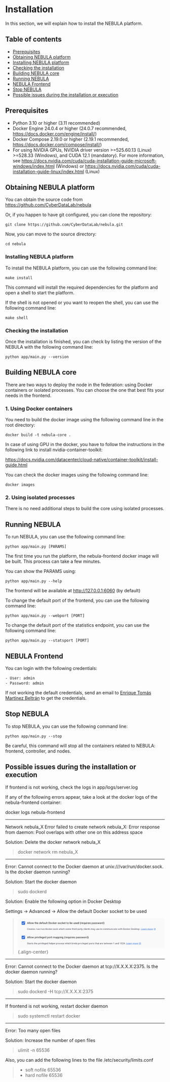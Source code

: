 # Installation

In this section, we will explain how to install the NEBULA platform.

## Table of contents

-   [Prerequisites](#prerequisites)
-   [Obtaining NEBULA platform](#obtaining-nebula-platform)
-   [Installing NEBULA platform](#installing-nebula-platform)
-   [Checking the installation](#checking-the-installation)
-   [Building NEBULA core](#building-nebula-core)
-   [Running NEBULA](#running-nebula)
-   [NEBULA Frontend](#nebula-frontend)
-   [Stop NEBULA](#stop-nebula)
-   [Possible issues during the installation or execution](#possible-issues-during-the-installation-or-execution)

## Prerequisites

-   Python 3.10 or higher (3.11 recommended)
-   Docker Engine 24.0.4 or higher (24.0.7 recommended,
    <https://docs.docker.com/engine/install/>)
-   Docker Compose 2.19.0 or higher (2.19.1 recommended,
    <https://docs.docker.com/compose/install/>)
-   For using NVIDIA GPUs, NVIDIA driver version \>=525.60.13 (Linux)
    \>=528.33 (Windows), and CUDA 12.1 (mandatory). For more
    information, see
    <https://docs.nvidia.com/cuda/cuda-installation-guide-microsoft-windows/index.html>
    (Windows) or
    <https://docs.nvidia.com/cuda/cuda-installation-guide-linux/index.html>
    (Linux)

## Obtaining NEBULA platform


You can obtain the source code from <https://github.com/CyberDataLab/nebula>

Or, if you happen to have git configured, you can clone the repository:

    git clone https://github.com/CyberDataLab/nebula.git

Now, you can move to the source directory:

    cd nebula

### Installing NEBULA platform

To install the NEBULA platform, you can use the following command line:

    make install

This command will install the required dependencies for the platform and open a shell to start the platform.

If the shell is not opened or you want to reopen the shell, you can use the following command line:

    make shell

### Checking the installation

Once the installation is finished, you can check by listing the version
of the NEBULA with the following command line:

    python app/main.py --version

## Building NEBULA core

There are two ways to deploy the node in the federation: using Docker
containers or isolated processes. You can choose the one that best fits
your needs in the frontend.

### 1. Using Docker containers

You need to build the docker image using the following command line in
the root directory:

    docker build -t nebula-core .

In case of using GPU in the docker, you have to follow the instructions
in the following link to install nvidia-container-toolkit:

<https://docs.nvidia.com/datacenter/cloud-native/container-toolkit/install-guide.html>

You can check the docker images using the following command line:

    docker images

### 2. Using isolated processes

There is no need additional steps to build the core using isolated processes.

## Running NEBULA

To run NEBULA, you can use the following command line:

    python app/main.py [PARAMS]

The first time you run the platform, the nebula-frontend docker image
will be built. This process can take a few minutes.

You can show the PARAMS using:

    python app/main.py --help

The frontend will be available at <http://127.0.0.1:6060> (by default)

To change the default port of the frontend, you can use the following
command line:

    python app/main.py --webport [PORT]

To change the default port of the statistics endpoint, you can use the
following command line:

    python app/main.py --statsport [PORT]

## NEBULA Frontend

You can login with the following credentials:

    - User: admin
    - Password: admin

If not working the default credentials, send an email to [Enrique Tomás
Martínez Beltrán](mailto:enriquetomas@um.es) to get the credentials.

## Stop NEBULA

To stop NEBULA, you can use the following command line:

    python app/main.py --stop

Be careful, this command will stop all the containers related to NEBULA:
frontend, controller, and nodes.

## Possible issues during the installation or execution

If frontend is not working, check the logs in app/logs/server.log

If any of the following errors appear, take a look at the docker logs of
the nebula-frontend container:

docker logs nebula-frontend

------------------------------------------------------------------------

Network nebula_X Error failed to create network nebula_X: Error response
from daemon: Pool overlaps with other one on this address space

Solution: Delete the docker network nebula_X

> docker network rm nebula_X

------------------------------------------------------------------------

Error: Cannot connect to the Docker daemon at
unix:///var/run/docker.sock. Is the docker daemon running?

Solution: Start the docker daemon

> sudo dockerd

Solution: Enable the following option in Docker Desktop

Settings -\> Advanced -\> Allow the default Docker socket to be used

> ![Docker required options](static/docker-required-options.png){.align-center}

------------------------------------------------------------------------

Error: Cannot connect to the Docker daemon at tcp://X.X.X.X:2375. Is the
docker daemon running?

Solution: Start the docker daemon

> sudo dockerd -H tcp://X.X.X.X:2375

------------------------------------------------------------------------

If frontend is not working, restart docker daemon

> sudo systemctl restart docker

------------------------------------------------------------------------

Error: Too many open files

Solution: Increase the number of open files

> ulimit -n 65536

Also, you can add the following lines to the file
/etc/security/limits.conf

> -   soft nofile 65536
> -   hard nofile 65536
